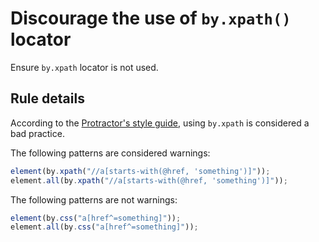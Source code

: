 # Discourage the use of `by.xpath()` locator

Ensure `by.xpath` locator is not used.

## Rule details

According to the [Protractor's style guide](https://github.com/angular/protractor/blob/master/docs/style-guide.md#never-use-xpath), using `by.xpath` is considered a bad practice. 

The following patterns are considered warnings:

```js
element(by.xpath("//a[starts-with(@href, 'something')]"));
element.all(by.xpath("//a[starts-with(@href, 'something')]"));
```

The following patterns are not warnings:

```js
element(by.css("a[href^=something]"));
element.all(by.css("a[href^=something]"));
```
